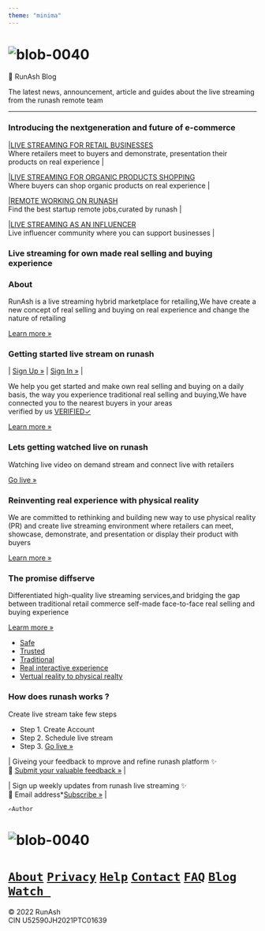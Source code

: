 ```yaml
---
theme: "minima"
---
```

# ![blob-0040](https://user-images.githubusercontent.com/61916324/132724592-e5bef25e-36d9-4da8-bbc6-84a24183c8e2.png) 
<p aligned="centre">📝 RunAsh Blog</p>
The latest news, announcement, article and guides about the live streaming from the runash remote team

---

### Introducing the nextgeneration and future of e-commerce 


|[LIVE STREAMING FOR RETAIL BUSINESSES](https://runash.github.io/runash-blog/2022/02/28/latest.html)<br>
Where retailers meet to buyers and demonstrate, presentation their products on real experience |
 
|[LIVE STREAMING FOR ORGANIC PRODUCTS SHOPPING](https://)<br>
Where buyers can shop organic products on real experience |

|[REMOTE WORKING ON RUNASH](https://)<br>
Find the best startup remote jobs,curated by runash |

|[LIVE STREAMING AS AN INFLUENCER](https://)<br>
Live influencer community where you can support businesses |
### Live streaming for own made real selling and buying experience

### About
RunAsh is a live streaming hybrid marketplace for retailing,We have create a new concept of real selling and buying on real experience and change the nature of retailing

[Learn more »](https://)
### Getting started live stream on runash 

| [Sign Up »](https://) | [Sign In »](https://) |

We help you get started and make own real selling and buying on a daily basis, the way you experience traditional real selling and buying,We have connected you to the nearest buyers in your areas<br> verified by us [VERIFIED✓](https://)

[Learn more »](https://)
### Lets getting watched live on runash
Watching live video on demand stream and connect live with retailers

[Go live »](https://)
### Reinventing real experience with physical reality
We are committed to rethinking and building new way to use physical reality (PR) and create live streaming environment where retailers can meet, showcase, demonstrate, and presentation or display their product with buyers<br>

[Learn more »](https://)
### The promise diffserve 
Differentiated high-quality live streaming services,and bridging the gap between traditional retail commerce self-made face-to-face real selling and buying experience

[Learm more »](https://)

- [Safe](url)
- [Trusted](url)
- [Traditional](url)
- [Real interactive experience](url)
- [Vertual reality to physical realty ](url)

### How does runash works ? 

Create live stream take few steps <br>
- Step 1. Create Account 
- Step 2. Schedule live stream 
- Step 3. [Go live »](https://)

| Giveing your feedback to mprove and refine runash platform ✨<br>📝 [Submit your valuable feedback »](url) |

| Sign up weekly updates from runash live streaming ✨ <br>📨 Email address*[Subscribe »](url) |

`` ✍️Author ``

# ![blob-0040](https://user-images.githubusercontent.com/61916324/132724592-e5bef25e-36d9-4da8-bbc6-84a24183c8e2.png) 
# [``About``](https://)  [``Privacy``](https://) [``Help``](https://) [``Contact``](https://) [``FAQ``](https://) [``Blog``](https://) [``Watch ``](https://)

© 2022 RunAsh<br>
CIN U52590JH2021PTC01639<br>



 


  
 


    

   

 
 

  

  

   

    














 
















